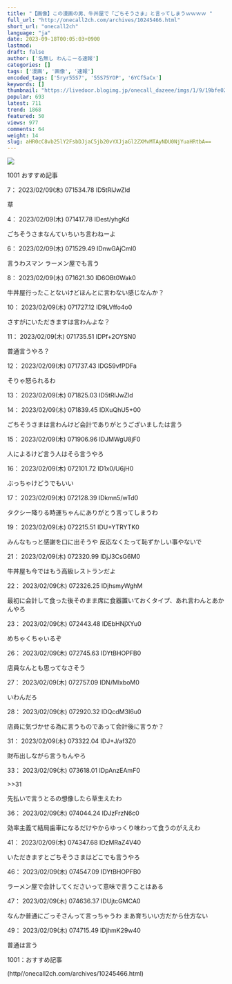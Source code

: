 ```yaml
---
title: "【画像】この漫画の男、牛丼屋で『ごちそうさま』と言ってしまうｗｗｗｗ "
full_url: "http://onecall2ch.com/archives/10245466.html"
short_url: "onecall2ch"
language: "ja"
date: 2023-09-18T00:05:03+0900
lastmod: 
draft: false
author: ['名無し わんこーる速報']
categories: []
tags: ['漫画', '画像', '速報']
encoded_tags: ['5ryr55S7', '55S75YOP', '6YCf5aCx']
keywords: []
thumbnail: "https://livedoor.blogimg.jp/onecall_dazeee/imgs/1/9/19bfe026-s.png"
popular: 693
latest: 711
trend: 1868
featured: 50
views: 977
comments: 64
weight: 14
slug: aHR0cC8vb25lY2FsbDJjaC5jb20vYXJjaGl2ZXMvMTAyNDU0NjYuaHRtbA==
---
```


![](https://livedoor.blogimg.jp/onecall_dazeee/imgs/1/9/19bfe026-s.png)

<div> <p class='name2'> 1001 おすすめ記事</p> <p class='name2'>7： 2023/02/09(木) 071534.78 ID5tRlJwZld</p><p class='onecall'> 草 </p> <p class='name2'>4： 2023/02/09(木) 071417.78 IDest/yhgKd</p><p class='onecall'> ごちそうさまなんていちいち言わねーよ</p> <p class='name2'>6： 2023/02/09(木) 071529.49 IDnwGAjCml0</p><p class='onecall'><p> 言うわスマン ラーメン屋でも言う </p></p> <p class='name2'>8： 2023/02/09(木) 071621.30 ID6OBt0Wak0</p><p class='onecall'> 牛丼屋行ったことないけどほんとに言わない感じなんか？ </p> <p class='name2'>10： 2023/02/09(木) 071727.12 ID9LVffo4o0</p><p class='onecall'><p> さすがにいただきますは言わんよな？ </p></p> <p class='name2'>11： 2023/02/09(木) 071735.51 IDPf+2OYSN0</p><p class='onecall'> 普通言うやろ？ </p> <p class='name2'>12： 2023/02/09(木) 071737.43 IDG59vfPDFa</p><p class='onecall'> そりゃ怒られるわ </p> <p class='name2'>13： 2023/02/09(木) 071825.03 ID5tRlJwZld</p><p class='name2'>14： 2023/02/09(木) 071839.45 IDXuQhU5+00</p><p class='onecall'> ごちそうさまは言わんけど会計でありがとうございましたは言う </p> <p class='name2'>15： 2023/02/09(木) 071906.96 IDJMWgU8jF0</p><p class='onecall'><p> 人によるけど言う人はそら言うやろ </p></p> <p class='name2'>16： 2023/02/09(木) 072101.72 ID1x0/U6jH0</p><p class='onecall'> ぶっちゃけどうでもいい </p> <p class='name2'>17： 2023/02/09(木) 072128.39 IDkmn5/wTd0</p><p class='onecall'> タクシー降りる時運ちゃんにありがとう言ってしまうわ </p> <p class='name2'>19： 2023/02/09(木) 072215.51 IDU+YTRYTK0</p><p class='onecall'><p> みんなもっと感謝を口に出そうや 反応なくたって恥ずかしい事やないで </p></p> <p class='name2'>21： 2023/02/09(木) 072320.99 IDjJ3CsG6M0</p><p class='onecall'> 牛丼屋も今ではもう高級レストランだよ </p> <p class='name2'>22： 2023/02/09(木) 072326.25 IDjhsmyWghM</p><p class='onecall'> 最初に会計して食った後そのまま席に食器置いておくタイプ、あれ言わんとあかんやろ </p> <p class='name2'>23： 2023/02/09(木) 072443.48 IDEbHNjXYu0</p><p class='onecall'> めちゃくちゃいるぞ </p> <p class='name2'>26： 2023/02/09(木) 072745.63 IDYtBHOPFB0</p><p class='onecall'><p> 店員なんとも思ってなさそう </p></p> <p class='name2'>27： 2023/02/09(木) 072757.09 IDN/MlxboM0</p><p class='onecall'> いわんだろ </p> <p class='name2'>28： 2023/02/09(木) 072920.32 IDQcdM3I6u0</p><p class='onecall'> 店員に気づかせる為に言うものであって会計後に言うか？ </p> <p class='name2'>31： 2023/02/09(木) 073322.04 IDJ+J/af3Z0</p><p class='onecall'> 財布出しながら言うもんやろ </p> <p class='name2'>33： 2023/02/09(木) 073618.01 IDpAnzEAmF0</p><p class='onecall'> <p class='anchor'>>>31</p> 先払いで言うとるの想像したら草生えたわ </p> <p class='name2'>36： 2023/02/09(木) 074044.24 IDJzFrzN6c0</p><p class='onecall'><p> 効率主義て結局歯車になるだけやからゆっくり味わって食うのがええわ </p></p> <p class='name2'>41： 2023/02/09(木) 074347.68 IDzMRaZ4V40</p><p class='onecall'> いただきますとごちそうさまはどこでも言うやろ </p> <p class='name2'>46： 2023/02/09(木) 074547.09 IDYtBHOPFB0</p><p class='onecall'> ラーメン屋で会計してくださいって意味で言うことはある </p> <p class='name2'>47： 2023/02/09(木) 074636.37 IDUjtcGMCA0</p><p class='onecall'> なんか普通にごっそさんって言っちゃうわ まあ育ちいい方だから仕方ない </p> <p class='name2'>49： 2023/02/09(木) 074715.49 IDjhmK29w40</p><p class='onecall'> 普通は言う </p> <p class='name2'>1001：おすすめ記事</p> </div>

(http//onecall2ch.com/archives/10245466.html)
